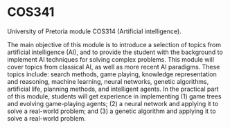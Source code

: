 # COS341
University of Pretoria module COS314 (Artificial intelligence).

The main objective of this module is to introduce a selection of topics from artificial intelligence (AI), and to provide the student with the background to implement AI techniques for solving complex problems.
This module will cover topics from classical AI, as well as more recent AI paradigms. These topics include: search methods, game playing, knowledge representation and reasoning, machine learning, neural networks, genetic algorithms, artificial life, planning methods, and intelligent agents. In the practical part of this module, students will get experience in implementing
(1) game trees and evolving game-playing agents;
(2) a neural network and applying it to solve a real-world problem; and
(3) a genetic algorithm and applying it to solve a real-world problem.
